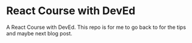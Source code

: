 # React Course with DevEd
 A React Course with DevEd. This repo is for me to go back to for the tips and maybe next blog post. 
